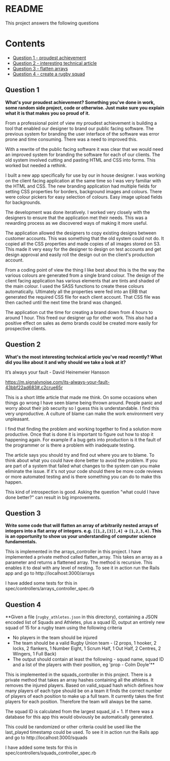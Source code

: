 # README
This project answers the following questions

# Contents
- [Question 1 - proudest achievement](#question-1)
- [Question 2 - interesting technical article](#question-2)
- [Question 3 - flatten arrays](#question-3)
- [Question 4 - create a rugby squad](#question-4)

## Question 1
**What's your proudest achievement? Something you've done in work, some random side project, code or otherwise. Just make sure you explain what it is that makes you so proud of it.**

From a professional point of view my proudest achievement is building a tool that enabled our designer to brand our public facing software. The previous system for branding the user interface of the software was error prone and time consuming. There was a need to improved this.

With a rewrite of the public facing software it was clear that we would need an improved system for branding the software for each of our clients. The old system involved cutting and pasting HTML and CSS into forms. This worked but needed a rethink.

I built a new app specifically for use by our in house designer. I was working on the client facing application at the same time so I was very familiar with the HTML and CSS. The new branding application had multiple fields for setting CSS properties for borders, background images and colours. There were colour pickers for easy selection of colours. Easy image upload fields for backgrounds.

The development was done iteratively. I worked very closely with the designers to ensure that the application met their needs. This was a rewarding process as we discovered ways of making it more useful.

The application allowed the designers to copy existing designs between customer accounts. This was something that the old system could not do. It copied all the CSS properties and made copies of all images stored on S3. This made it very easy for the designer to design on test accounts and get design approval and easily roll the design out on the client's production account.

From a coding point of view the thing I like best about this is the the way the various colours are generated from a single brand colour. The design of the client facing application has various elements that are tints and shaded of the main colour. I used the SASS functions to create these colours automatically. Ultimately all the properties were fed into an ERB that generated the required CSS file for each client account. That CSS file was then cached until the next time the brand was changed.

The application cut the time for creating a brand down from 4 hours to around 1 hour. This freed our designer up for other work. This also had a positive effect on sales as demo brands could be created more easily for prospective clients.

## Question 2
**What's the most interesting technical article you've read recently? What did you like about it and why should we take a look at it?**

It’s always your fault - David Heinemeier Hansson

https://m.signalvnoise.com/its-always-your-fault-43bbf22ad683#.c2crue65r

This is a short little article that made me think. On some occasions when things go wrong I have seen blame being thrown around. People panic and worry about their job security so I guess this is understandable. I find this very unproductive. A culture of blame can make the work environment very unpleasant.

I find that finding the problem and working together to find a solution more productive. Once that is done it is important to figure out how to stop it happening again. For example if a bug gets into production is it the fault of the programmer or is there a problem with inadequate testing.

The article says you should try and find out where you are to blame. To think about what you could have done better to avoid the problem. If you are part of a system that failed what changes to the system can you make eliminate the issue. If it's not your code should there be more code reviews or more automated testing and is there something you can do to make this happen.

This kind of introspection is good. Asking the question "what could I have done better?" can result in big improvements.

## Question 3
**Write some code that will flatten an array of arbitrarily nested arrays of integers into a flat array of integers. e.g. `[[1,2,[3]],4]` -> `[1,2,3,4]`. This is an opportunity to show us your understanding of computer science fundamentals.**

This is implemented in the arrays_controller in this project. I have implemented a private method called flatten_array. This takes an array as a parameter and returns a flattened array. The method is recursive. This enables it to deal with any level of nesting. To see it in action run the Rails app and go to http://localhost:3000/arrays

I have added some tests for this in spec/controllers/arrays_controller_spec.rb

## Question 4
**Given a file (`rugby_athletes.json` in this directory), containing a JSON encoded list of Squads and Athletes, plus a squad ID, output an entirely new squad of 15 for a rugby team using the following criteria
  - No players in the team should be injured
  - The team should be a valid Rugby Union team - (2 props, 1 hooker, 2 locks, 2 flankers, 1 Number Eight, 1 Scrum Half, 1 Out Half, 2 Centres, 2 Wingers, 1 Full Back)
  - The output should contain at least the following - squad name, squad ID and a list of the players with their position, eg 'prop - Colm Doyle'**

This is implemented in the squads_controller in this project. There is a private method that takes an array hashes containing all the athletes. It removes the injured players. Based on valid_squad hash which defines how many players of each type should be on a team it finds the correct number of players of each position to make up a full team. It currently takes the first players for each position. Therefore the team will always be the same.

The squad ID is calculated from the largest squad_id + 1. If there was a database for this app this would obviously be automatically generated.

This could be randomized or other criteria could be used like the last_played timestamp could be used.  To see it in action run the Rails app and go to http://localhost:3000/squads

I have added some tests for this in spec/controllers/squads_controller_spec.rb

